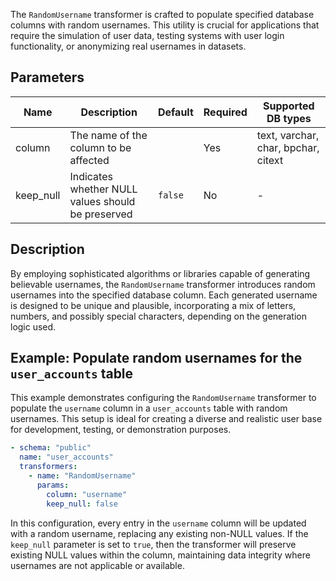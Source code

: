 The `RandomUsername` transformer is crafted to populate specified database columns with random usernames. This utility
is crucial for applications that require the simulation of user data, testing systems with user login functionality, or
anonymizing real usernames in datasets.

## Parameters

| Name      | Description                                       | Default | Required | Supported DB types                  |
|-----------|---------------------------------------------------|---------|----------|-------------------------------------|
| column    | The name of the column to be affected             |         | Yes      | text, varchar, char, bpchar, citext |
| keep_null | Indicates whether NULL values should be preserved | `false` | No       | -                                   |

## Description

By employing sophisticated algorithms or libraries capable of generating believable usernames, the `RandomUsername`
transformer introduces random usernames into the specified database column. Each generated username is designed to be
unique and plausible, incorporating a mix of letters, numbers, and possibly special characters, depending on the
generation logic used.

## Example: Populate random usernames for the `user_accounts` table

This example demonstrates configuring the `RandomUsername` transformer to populate the `username` column in a
`user_accounts` table with random usernames. This setup is ideal for creating a diverse and realistic user base for
development, testing, or demonstration purposes.

```yaml title="RandomUsername transformer example"
- schema: "public"
  name: "user_accounts"
  transformers:
    - name: "RandomUsername"
      params:
        column: "username"
        keep_null: false
```

In this configuration, every entry in the `username` column will be updated with a random username, replacing any
existing non-NULL values. If the `keep_null` parameter is set to `true`, then the transformer will preserve existing
NULL values within the column, maintaining data integrity where usernames are not applicable or available.

